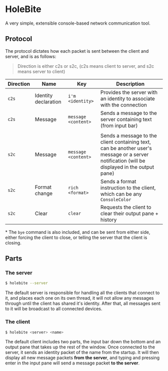 ﻿# HoleBite
A very simple, extensible console-based network communication tool.

## Protocol

The protocol dictates how each packet is sent between the client and server, and is as follows:

>  Direction is either c2s or s2c, (c2s means client to server, and s2c means server to client)

| Direction | Name | Key | Description |
| --------- | ---- | --- | ----------- |
| `c2s` | Identity declaration | `i'm <identity>` | Provides the server with an identity to associate with the connection |
| `c2s` | Message | `message <content>` | Sends a message to the server containing text (from input bar) |
|  |  |  |  |
| `s2c` | Message | `message <content>` | Sends a message to the client containing text, can be another user's message or a server notification (will be displayed in the output pane) |
| `s2c` | Format change | `rich <format>` | Sends a format instruction to the client, which can be any `ConsoleColor` |
| `s2c` | Clear | `clear` | Requests the client to clear their output pane + history |

\* The `bye` command is also included, and can be sent from either side, either forcing the client to close, or telling the server that the client is closing.

## Parts

### The server

```bash
$ holebite --server
```



The default server is responsible for handling all the clients that connect to it, and places each one on its own thread, it will not allow any messages through until the client has shared it's identity. After that, all messages sent to it will be broadcast to all connected devices.

### The client

`````bash
$ holebite <server> <name>
`````



The default client includes two parts, the input bar down the bottom and an output pane that takes up the rest of the window. Once connected to the server, it sends an identity packet of the name from the startup. It will then display all new message packets **from the server**, and typing and pressing enter in the input pane will send a message packet **to the server**.
